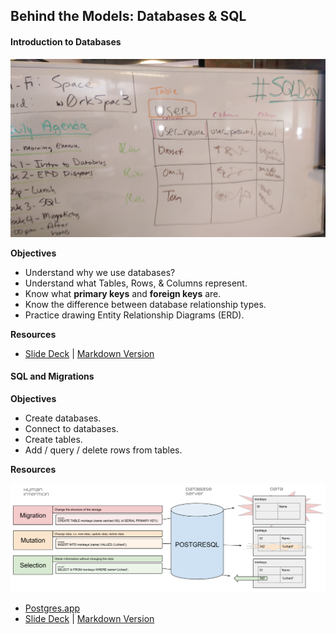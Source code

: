 ## Behind the Models: Databases & SQL

#### Introduction to Databases

![ERD](erd.jpg)

**Objectives**

* Understand why we use databases?
* Understand what Tables, Rows, & Columns represent.
* Know what **primary keys** and **foreign keys** are.
* Know the difference between database relationship types.
* Practice drawing Entity Relationship Diagrams (ERD).

**Resources**

* <a href='https://presentations.generalassemb.ly/48968f4167d746ba7c7c#/'>Slide Deck</a> | <a href='https://gist.github.com/code-for-coffee/48968f4167d746ba7c7c'>Markdown Version</a>

#### SQL and Migrations

**Objectives**

* Create databases.
* Connect to databases.
* Create tables.
* Add / query / delete rows from tables.

**Resources**

![sql_interactions.png](sql_interactions.png)

* <a href='http://postgresapp.com/'>Postgres.app</a>
* <a href='https://presentations.generalassemb.ly/fafcb38d806dee2038d6#/'>Slide Deck</a> | <a href='https://gist.github.com/code-for-coffee/fafcb38d806dee2038d6'>Markdown Version</a>
